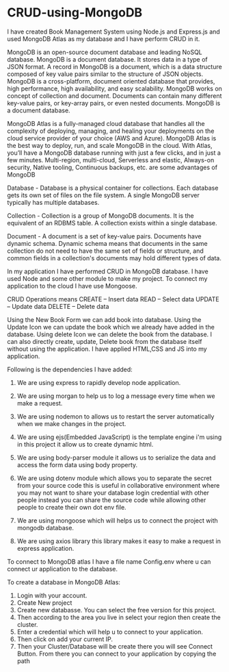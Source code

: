 # CRUD-using-MongoDB
I have created Book Management System using Node.js and Express.js and used MongoDB Atlas as my database and I have perform CRUD in it.

MongoDB is an open-source document database and leading NoSQL database.
MongoDB is a document database. It stores data in a type of JSON format.
A record in MongoDB is a document, which is a data structure composed of key value pairs similar to the structure of JSON objects.
MongoDB is a cross-platform, document oriented database that provides, high performance, high availability, and easy scalability. 
MongoDB works on concept of collection and document.
Documents can contain many different key-value pairs, or key-array pairs, or even nested documents. MongoDB is a document database.

MongoDB Atlas is a fully-managed cloud database that handles all the complexity of deploying, managing, and healing your deployments on the cloud service provider of your choice (AWS and Azure). 
MongoDB Atlas is the best way to deploy, run, and scale MongoDB in the cloud. With Atlas, you’ll have a MongoDB database running with just a few clicks, and in just a few minutes.
Multi-region, multi-cloud, Serverless and elastic, Always-on security, Native tooling, Continuous backups, etc. are some advantages of MongoDB

Database - Database is a physical container for collections. Each database gets its own set of files on the file system. A single MongoDB server typically has multiple databases.

Collection - Collection is a group of MongoDB documents. It is the equivalent of an RDBMS table. A collection exists within a single database. 

Document - A document is a set of key-value pairs. Documents have dynamic schema. Dynamic schema means that documents in the same collection do not need to have the same set of fields or structure, and common fields in a collection's documents may hold different types of data.

In my application I have performed CRUD in MongoDB database.
I have used Node and some other module to make my project.
To connect my application to the cloud I have use Mongoose.

CRUD Operations means 
CREATE – Insert data
READ – Select data
UPDATE – Update data
DELETE – Delete data

Using the New Book Form we can add book into database.
Using the Update Icon we can update the book which we already have added in the database.
Using delete Icon we can delete the book from the database.
I can also directly create, update, Delete book from the database itself without using the application.
I have applied HTML,CSS and JS into my application.

Following is the dependencies I have added:
1. We are using express to rapidly develop node application.

2. We are using morgan to help us to log a message every time when we make a request.

3. We are using nodemon to allows us to restart the server automatically when we make changes in the project.

4. We are using ejs(Embedded JavaScript) is the template engine i'm using in this project it allow us to create dynamic html.

5. We are using body-parser module it allows us to serialize the data and access the form data using body property.

6. We are using dotenv module which allows you to separate the secret from your source code this is useful in collaborative environment where you may not want to share your database login credential with other people instead you can share the source code while allowing other people to create their own dot env file.

7. We are using mongoose which will helps us to connect the project with mongodb database.

8. We are using axios library this library makes it easy to make a request in express application.

To connect to MongoDB atlas I have a file name Config.env where u can connect ur application to the database.

To create a database in MongoDB Atlas:
1. Login with your account.
2. Create New project
3. Create new databasse. You can select the free version for this project.
4. Then according to the area you live in select your region then create the cluster.
5. Enter a credential which will help u to connect to your application.
6. Then click on add your current IP.
7. Then your Cluster/Database will be create there you will see Connect Button. From there you can connect to your application by copying the path
